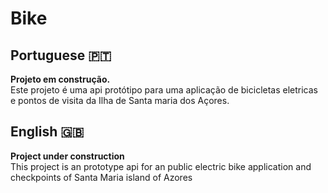 # Bike

## Portuguese 🇵🇹
**Projeto em construção.**</br>
Este projeto é uma api protótipo para uma aplicação de bicicletas eletricas e pontos de visita da Ilha de Santa maria dos Açores.

## English 🇬🇧 
**Project under construction**<br/>
This project is an prototype api for an public electric bike application and checkpoints of Santa Maria island of Azores
